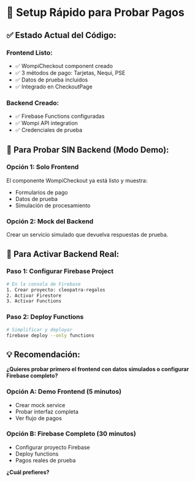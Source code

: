 # 🚀 Setup Rápido para Probar Pagos

## ✅ **Estado Actual del Código:**

### **Frontend Listo:**
- ✅ WompiCheckout component creado
- ✅ 3 métodos de pago: Tarjetas, Nequi, PSE
- ✅ Datos de prueba incluidos
- ✅ Integrado en CheckoutPage

### **Backend Creado:**
- ✅ Firebase Functions configuradas
- ✅ Wompi API integration
- ✅ Credenciales de prueba

## 🧪 **Para Probar SIN Backend (Modo Demo):**

### **Opción 1: Solo Frontend**
El componente WompiCheckout ya está listo y muestra:
- Formularios de pago
- Datos de prueba
- Simulación de procesamiento

### **Opción 2: Mock del Backend**
Crear un servicio simulado que devuelva respuestas de prueba.

## 🔧 **Para Activar Backend Real:**

### **Paso 1: Configurar Firebase Project**
```bash
# En la consola de Firebase
1. Crear proyecto: cleopatra-regalos
2. Activar Firestore
3. Activar Functions
```

### **Paso 2: Deploy Functions**
```bash
# Simplificar y deployar
firebase deploy --only functions
```

## 💡 **Recomendación:**

**¿Quieres probar primero el frontend con datos simulados o configurar Firebase completo?**

### **Opción A: Demo Frontend** (5 minutos)
- Crear mock service
- Probar interfaz completa
- Ver flujo de pagos

### **Opción B: Firebase Completo** (30 minutos)
- Configurar proyecto Firebase
- Deploy functions
- Pagos reales de prueba

**¿Cuál prefieres?**
